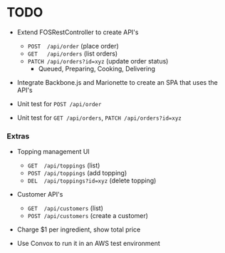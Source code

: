 # TODO

* Extend FOSRestController to create API's
  * `POST  /api/order`              (place order)
  * `GET   /api/orders`             (list orders)
  * `PATCH /api/orders?id=xyz`      (update order status)
    * Queued, Preparing, Cooking, Delivering

* Integrate Backbone.js and Marionette to create an SPA that uses the API's

* Unit test for `POST /api/order`

* Unit test for `GET /api/orders`, `PATCH /api/orders?id=xyz`



### Extras

* Topping management UI
  * `GET  /api/toppings`                (list)
  * `POST /api/toppings`                (add topping)
  * `DEL  /api/toppings?id=xyz`         (delete topping)

* Customer API's
  * `GET  /api/customers`            (list)
  * `POST /api/customers`            (create a customer)

* Charge $1 per ingredient, show total price

* Use Convox to run it in an AWS test environment
